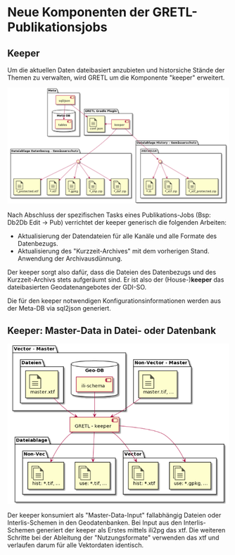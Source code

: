 # Neue Komponenten der GRETL-Publikationsjobs

## Keeper

Um die aktuellen Daten dateibasiert anzubieten und historsiche Stände der Themen zu verwalten, wird GRETL um
die Komponente "keeper" erweitert.

![GRETL-Publikationsjob](res/datajob.png)

Nach Abschluss der spezifischen Tasks eines Publikations-Jobs (Bsp: Db2Db Edit -> Pub) verrichtet der keeper generisch
die folgenden Arbeiten:
* Aktualisierung der Datendateien für alle Kanäle und alle Formate des Datenbezugs.
* Aktualisierung des "Kurzzeit-Archives" mit dem vorherigen Stand. Anwendung der Archivausdünnung. 

Der keeper sorgt also dafür, dass die Dateien des Datenbezugs und des Kurzzeit-Archivs stets aufgeräumt sind. Er ist
also der (House-)**keeper** das dateibasierten Geodatenangebotes der GDI-SO. 

Die für den keeper notwendigen Konfigurationsinformationen werden aus der Meta-DB via sql2json generiert.

## Keeper: Master-Data in Datei- oder Datenbank 

![Master-Data in Datei- oder Datenbank](res/keeper.png)

Der keeper konsumiert als "Master-Data-Input" fallabhängig Dateien oder Interlis-Schemen in den Geodatenbanken.
Bei Input aus den Interlis-Schemen generiert der keeper als Erstes mittels ili2pg das xtf. Die weiteren Schritte 
bei der Ableitung der "Nutzungsformate" verwenden das xtf und verlaufen darum für alle Vektordaten identisch.








